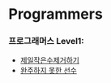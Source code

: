 # Programmers

### 프로그래머스 Level1: 
- [제일작은수제거하기](https://programmers.co.kr/learn/courses/30/lessons/12935?language=python3)
- [완주하지 못한 선수](https://programmers.co.kr/learn/courses/30/lessons/42576)
